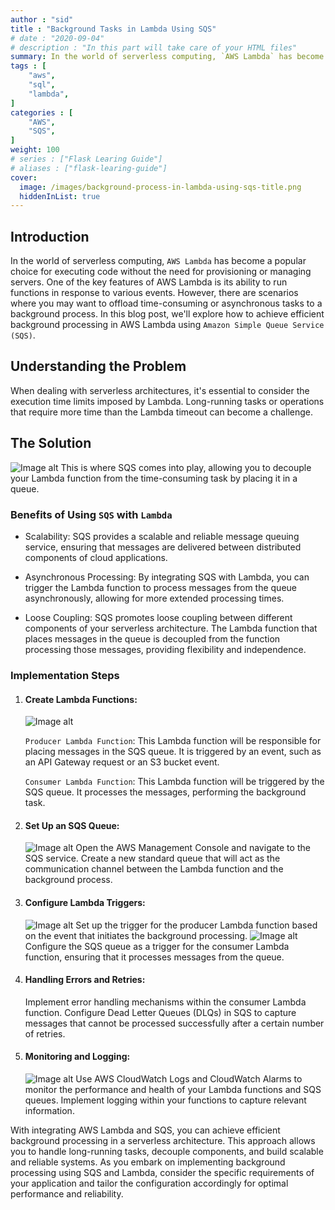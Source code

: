 ```yaml
---
author : "sid"
title : "Background Tasks in Lambda Using SQS"
# date : "2020-09-04"
# description : "In this part will take care of your HTML files"
summary: In the world of serverless computing, `AWS Lambda` has become a popular choice for executing code without the need for provisioning or managing servers. One of the key features of AWS Lambda is its ability to run functions in response to various events. 
tags : [
    "aws",
    "sql",
    "lambda",
]
categories : [
    "AWS",
    "SQS",
]
weight: 100
# series : ["Flask Learing Guide"]
# aliases : ["flask-learing-guide"]
cover:
  image: /images/background-process-in-lambda-using-sqs-title.png
  hiddenInList: true
---
```


## Introduction
In the world of serverless computing, `AWS Lambda` has become a popular choice for executing code without the need for provisioning or managing servers. One of the key features of AWS Lambda is its ability to run functions in response to various events. However, there are scenarios where you may want to offload time-consuming or asynchronous tasks to a background process. In this blog post, we'll explore how to achieve efficient background processing in AWS Lambda using `Amazon Simple Queue Service (SQS)`.

## Understanding the Problem
When dealing with serverless architectures, it's essential to consider the execution time limits imposed by Lambda. Long-running tasks or operations that require more time than the Lambda timeout can become a challenge. 

## The Solution
![Image alt](/images/background-process-in-lambda-using-sqs.png)
This is where SQS comes into play, allowing you to decouple your Lambda function from the time-consuming task by placing it in a queue.

### Benefits of Using `SQS` with `Lambda`

* Scalability: SQS provides a scalable and reliable message queuing service, ensuring that messages are delivered between distributed components of cloud applications.

* Asynchronous Processing: By integrating SQS with Lambda, you can trigger the Lambda function to process messages from the queue asynchronously, allowing for more extended processing times.

* Loose Coupling: SQS promotes loose coupling between different components of your serverless architecture. The Lambda function that places messages in the queue is decoupled from the function processing those messages, providing flexibility and independence.

### Implementation Steps
1. #### Create Lambda Functions:
    ![Image alt](/images/create-lambda.png)
    
    `Producer Lambda Function`: This Lambda function will be responsible for placing messages in the SQS queue. It is triggered by an event, such as an API Gateway request or an S3 bucket event.

    `Consumer Lambda Function`: This Lambda function will be triggered by the SQS queue. It processes the messages, performing the background task.

2. #### Set Up an SQS Queue:
    ![Image alt](/images/create-sqs.png)
    Open the AWS Management Console and navigate to the SQS service.
    Create a new standard queue that will act as the communication channel between the Lambda function and the background process.

3. #### Configure Lambda Triggers:
    ![Image alt](/images/trigger.png)
    Set up the trigger for the producer Lambda function based on the event that initiates the background processing.
    ![Image alt](/images/add-trigger.png)
    Configure the SQS queue as a trigger for the consumer Lambda function, ensuring that it processes messages from the queue.

4. #### Handling Errors and Retries:

    Implement error handling mechanisms within the consumer Lambda function. Configure Dead Letter Queues (DLQs) in SQS to capture messages that cannot be processed successfully after a certain number of retries.

5. #### Monitoring and Logging:
    ![Image alt](/images/cloudwatch.png)
    Use AWS CloudWatch Logs and CloudWatch Alarms to monitor the performance and health of your Lambda functions and SQS queues. Implement logging within your functions to capture relevant information.

With integrating AWS Lambda and SQS, you can achieve efficient background processing in a serverless architecture. This approach allows you to handle long-running tasks, decouple components, and build scalable and reliable systems. As you embark on implementing background processing using SQS and Lambda, consider the specific requirements of your application and tailor the configuration accordingly for optimal performance and reliability.